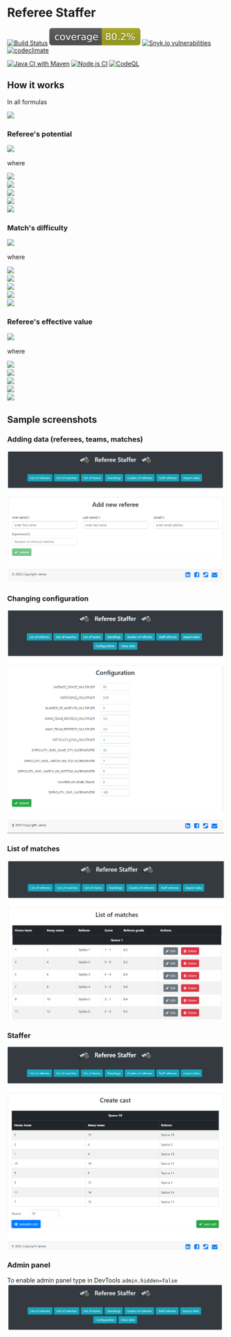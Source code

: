 # Referee Staffer

[![Build Status](https://travis-ci.com/UnLow1/Referee-Staffer.svg?branch=master)](https://travis-ci.com/UnLow1/Referee-Staffer)
![Coverage](.github/badges/jacoco.svg)
[![Snyk.io vulnerabilities](https://snyk.io/test/github/UnLow1/Referee-Staffer/badge.svg)](https://app.snyk.io/org/unlow1/projects)
[![codeclimate](https://codeclimate.com/github/UnLow1/Referee-Staffer/badges/gpa.svg)](https://codeclimate.com/github/UnLow1/Referee-Staffer)

[![Java CI with Maven](https://github.com/UnLow1/Referee-Staffer/actions/workflows/maven.yml/badge.svg)](https://github.com/UnLow1/Referee-Staffer/actions/workflows/maven.yml)
[![Node.js CI](https://github.com/UnLow1/Referee-Staffer/actions/workflows/nodejs.yml/badge.svg)](https://github.com/UnLow1/Referee-Staffer/actions/workflows/nodejs.yml)
[![CodeQL](https://github.com/UnLow1/Referee-Staffer/actions/workflows/codeql-analysis.yml/badge.svg)](https://github.com/UnLow1/Referee-Staffer/actions/workflows/codeql-analysis.yml)

## How it works

In all formulas

<img src="https://latex.codecogs.com/svg.latex?\alpha,\beta,\gamma,\delta,\epsilon-constants" />

### Referee's potential

<img src="https://latex.codecogs.com/svg.latex?P_{i}^{q}=\alpha\frac{\sum_{j=1}^{n_{i}}G_{i}^{j}}{n_{i}}+\beta%20E_{i}^{q-1}" />

where

<img src="https://latex.codecogs.com/svg.latex?0<={n_i}<q"/><br>
<img src="https://latex.codecogs.com/svg.latex?P_{i}^{q}\text{%20-%20potential%20of%20referee%20$i$%20in%20queue%20$q$}" /><br>
<img src="https://latex.codecogs.com/svg.latex?n_{i}\text{%20-%20number%20of%20grades%20from%20observers%20received%20by%20referee%20$i$}" /><br>
<img src="https://latex.codecogs.com/svg.latex?G_{i}^{j}\text{%20-%20grade%20$j$%20of%20referee%20$i$}" /><br>
<img src="https://latex.codecogs.com/svg.latex?E_{i}^{q-1}\text{%20-%20number%20of%20all%20matches%20refereed%20by%20referee%20$i$%20until%20queue%20$q-1$}" />

### Match's difficulty

[//]: # (TODO is alpha needed?)
<img src="https://latex.codecogs.com/svg.latex?D_{i}^{q}=\alpha(\beta-|P_{i}^{q-1}|)+\gamma%20C_{i}+\delta%20T_{i}^{q-1}+\epsilon%20L_{i}^{q-1}" />

where

<img src="https://latex.codecogs.com/svg.latex?D_{i}^{q}\text{%20-%20difficulty%20of%20match%20$i$%20in%20queue%20$q$}" /><br>
<img src="https://latex.codecogs.com/svg.latex?P_{i}^{q-1}\text{%20-%20points%20difference%20between%20teams%20in%20match%20$i$%20after%20queue%20$q-1$}" /><br>
<img src="https://latex.codecogs.com/svg.image?C_i=\left\{\begin{matrix}1&\text{teams%20in%20match%20$i$%20are%20from%20the%20same%20city}\\0&\text{in%20other%20case}\end{matrix}\right." /><br>
<img src="https://latex.codecogs.com/svg.image?T_{i}^{q-1}=\left\{\begin{matrix}1&\text{teams%20in%20match%20$i$%20are%20in%20the%20top%203%20in%20standings%20after%20queue%20$q-1$}\\0&\text{in%20other%20case}\end{matrix}\right." /><br>
<img src="https://latex.codecogs.com/svg.image?L_{i}^{q-1}=\left\{\begin{matrix}1&\text{teams%20in%20match%20$i$%20are%20in%20the%20last%203%20in%20standings%20after%20queue%20$q-1$}\\0&\text{in%20other%20case}\end{matrix}\right." />

### Referee's effective value

[//]: # (TODO maybe sum H and G and get rid off one constant)
<img src="https://latex.codecogs.com/svg.image?E_{i}^{q}=P_{i}^{q}-\alpha%20C_{i}^{q-1}-\beta%20H_{i}^{q-1}-\gamma%20G_{i}^{q-1}" />

where

<img src="https://latex.codecogs.com/svg.image?E_{i}^{q}\text{%20-%20effective%20value%20of%20referee%20$i$%20in%20queue%20$q$}" /><br>
<img src="https://latex.codecogs.com/svg.image?P_{i}^{q}\text{%20-%20potential%20of%20referee%20$i$%20in%20queue%20$q$}" /><br>
<img src="https://latex.codecogs.com/svg.image?C_{i}^{q-1}\text{%20-%20number%20of%20matches%20refereed%20by%20referee%20$i$%20until%20queue%20$q-1$}" /><br>
<img src="https://latex.codecogs.com/svg.image?H_{i}^{q-1}\text{%20-%20number%20of%20home%20team%20matches%20to%20be%20refereed%20by%20referee%20$i$%20until%20queue%20$q-1$}" /><br>
<img src="https://latex.codecogs.com/svg.image?G_{i}^{q-1}\text{%20-%20number%20of%20guest%20team%20matches%20to%20be%20refereed%20by%20referee%20$i$%20until%20queue%20$q-1$}" />

## Sample screenshots

### Adding data (referees, teams, matches)

![](data/screenshots/addReferee.png)

### Changing configuration

![](data/screenshots/configuration.png)

### List of matches

![](data/screenshots/listOfMatches.png)

### Staffer

![](data/screenshots/staffer.png)

### Admin panel

To enable admin panel type in DevTools `admin.hidden=false`
![](data/screenshots/adminPanel.PNG)